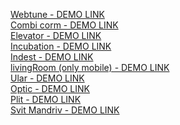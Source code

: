 [Webtune - DEMO LINK](https://zarva6596.github.io/webtune/)
<br>
[Combi corm - DEMO LINK](https://zarva6596.github.io/combi-corm/)
<br>
[Elevator - DEMO LINK](https://zarva6596.github.io/elevator/)
<br>
[Incubation - DEMO LINK](https://zarva6596.github.io/incubation/)
<br>
[Indest - DEMO LINK](https://zarva6596.github.io/indest-last/)
<br>
[livingRoom (only mobile) - DEMO LINK](https://zarva6596.github.io/livingRoom/)
<br>
[Ular - DEMO LINK](https://zarva6596.github.io/ular-last/)
<br>
[Optic - DEMO LINK](https://zarva6596.github.io/optic/)
<br>
[Plit - DEMO LINK](https://plit.ua/)
<br>
[Svit Mandriv - DEMO LINK](https://zarva6596.github.io/svit-mandriv/)
<br>
